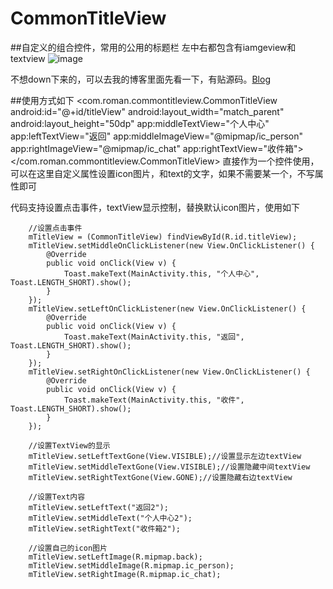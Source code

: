 # CommonTitleView

##自定义的组合控件，常用的公用的标题栏
左中右都包含有iamgeview和textview
![image](http://7xrn7f.com1.z0.glb.clouddn.com/16-7-22/19899979.jpg)

不想down下来的，可以去我的博客里面先看一下，有贴源码。[Blog](http://blog.csdn.net/pk0071/article/details/51488644)

##使用方式如下
    <com.roman.commontitleview.CommonTitleView
        android:id="@+id/titleView"
        android:layout_width="match_parent"
        android:layout_height="50dp"
        app:middleTextView="个人中心"
        app:leftTextView="返回"
        app:middleImageView="@mipmap/ic_person"
        app:rightImageView="@mipmap/ic_chat"
        app:rightTextView="收件箱">
    </com.roman.commontitleview.CommonTitleView>
    直接作为一个控件使用，可以在这里自定义属性设置icon图片，和text的文字，如果不需要某一个，不写属性即可
    
  代码支持设置点击事件，textView显示控制，替换默认icon图片，使用如下
  
        //设置点击事件
        mTitleView = (CommonTitleView) findViewById(R.id.titleView);
        mTitleView.setMiddleOnClickListener(new View.OnClickListener() {
            @Override
            public void onClick(View v) {
                Toast.makeText(MainActivity.this, "个人中心", Toast.LENGTH_SHORT).show();
            }
        });
        mTitleView.setLeftOnClickListener(new View.OnClickListener() {
            @Override
            public void onClick(View v) {
                Toast.makeText(MainActivity.this, "返回", Toast.LENGTH_SHORT).show();
            }
        });
        mTitleView.setRightOnClickListener(new View.OnClickListener() {
            @Override
            public void onClick(View v) {
                Toast.makeText(MainActivity.this, "收件", Toast.LENGTH_SHORT).show();
            }
        });

        //设置TextView的显示
        mTitleView.setLeftTextGone(View.VISIBLE);//设置显示左边textView
        mTitleView.setMiddleTextGone(View.VISIBLE);//设置隐藏中间textView
        mTitleView.setRightTextGone(View.GONE);//设置隐藏右边textView

        //设置Text内容
        mTitleView.setLeftText("返回2");
        mTitleView.setMiddleText("个人中心2");
        mTitleView.setRightText("收件箱2");

        //设置自己的icon图片
        mTitleView.setLeftImage(R.mipmap.back);
        mTitleView.setMiddleImage(R.mipmap.ic_person);
        mTitleView.setRightImage(R.mipmap.ic_chat);
  
